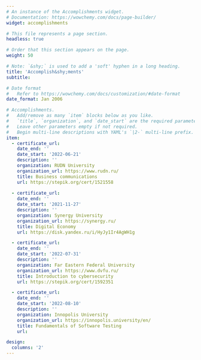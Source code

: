 ```yaml
---
# An instance of the Accomplishments widget.
# Documentation: https://wowchemy.com/docs/page-builder/
widget: accomplishments

# This file represents a page section.
headless: true

# Order that this section appears on the page.
weight: 50

# Note: `&shy;` is used to add a 'soft' hyphen in a long heading.
title: 'Accomplish&shy;ments'
subtitle:

# Date format
#   Refer to https://wowchemy.com/docs/customization/#date-format
date_format: Jan 2006

# Accomplishments.
#   Add/remove as many `item` blocks below as you like.
#   `title`, `organization`, and `date_start` are the required parameters.
#   Leave other parameters empty if not required.
#   Begin multi-line descriptions with YAML's `|2-` multi-line prefix.
item:
  - certificate_url: 
    date_end: ''
    date_start: '2022-06-21'
    description: ''
    organization: RUDN University
    organization_url: https://www.rudn.ru/
    title: Business communications
    url: https://stepik.org/cert/1521558
    
  - certificate_url: 
    date_end: ''
    date_start: '2021-11-27'
    description: ''
    organization: Synergy University
    organization_url: https://synergy.ru/
    title: Digital Economy
    url: https://disk.yandex.ru/i/HyJy1Ir4AgWH1g

  - certificate_url: 
    date_end: ''
    date_start: '2022-07-31'
    description: ''
    organization: Far Eastern Federal University
    organization_url: https://www.dvfu.ru/
    title: Introduction to cybersecurity
    url: https://stepik.org/cert/1592351

  - certificate_url: 
    date_end: ''
    date_start: '2022-08-10'
    description: ''
    organization: Innopolis University
    organization_url: https://innopolis.university/en/
    title: Fundamentals of Software Testing
    url:

design:
  columns: '2'
---
```

